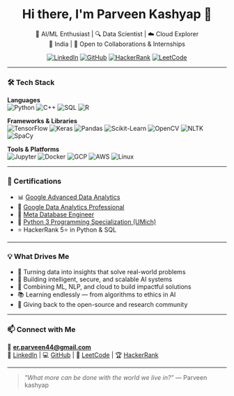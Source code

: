 <h1 align="center">Hi there, I'm Parveen Kashyap 👋</h1>

<p align="center">
  🤖 AI/ML Enthusiast | 🔍 Data Scientist | ☁️ Cloud Explorer<br/>
  📍 India | 🧠 Open to Collaborations & Internships
</p>

<p align="center">
  <a href="https://www.linkedin.com/in/parveen-kashyap44/"><img alt="LinkedIn" src="https://img.shields.io/badge/LinkedIn-blue?style=flat-square&logo=linkedin"></a>
  <a href="https://github.com/1parveen"><img alt="GitHub" src="https://img.shields.io/badge/GitHub-black?style=flat-square&logo=github"></a>
  <a href="https://www.hackerrank.com/profile/inparv"><img alt="HackerRank" src="https://img.shields.io/badge/HackerRank-2EC866?style=flat-square&logo=hackerrank"></a>
  <a href="https://leetcode.com/u/parveenkashyap80/"><img alt="LeetCode" src="https://img.shields.io/badge/LeetCode-F89F1B?style=flat-square&logo=leetcode&logoColor=white"></a>
</p>

---

### 🛠️ Tech Stack

**Languages**  
![Python](https://img.shields.io/badge/Python-3776AB?style=flat&logo=python&logoColor=white)
![C++](https://img.shields.io/badge/C++-00599C?style=flat&logo=cplusplus&logoColor=white)
![SQL](https://img.shields.io/badge/SQL-003B57?style=flat&logo=mysql&logoColor=white)
![R](https://img.shields.io/badge/R-276DC3?style=flat&logo=r&logoColor=white)

**Frameworks & Libraries**  
![TensorFlow](https://img.shields.io/badge/TensorFlow-FF6F00?style=flat&logo=tensorflow&logoColor=white)
![Keras](https://img.shields.io/badge/Keras-D00000?style=flat&logo=keras&logoColor=white)
![Pandas](https://img.shields.io/badge/Pandas-150458?style=flat&logo=pandas&logoColor=white)
![Scikit-Learn](https://img.shields.io/badge/Scikit--Learn-F7931E?style=flat&logo=scikit-learn&logoColor=white)
![OpenCV](https://img.shields.io/badge/OpenCV-5C3EE8?style=flat&logo=opencv&logoColor=white)
![NLTK](https://img.shields.io/badge/NLTK-76B900?style=flat)
![SpaCy](https://img.shields.io/badge/SpaCy-09A3D5?style=flat)

**Tools & Platforms**  
![Jupyter](https://img.shields.io/badge/Jupyter-F37626?style=flat&logo=jupyter&logoColor=white)
![Docker](https://img.shields.io/badge/Docker-2496ED?style=flat&logo=docker&logoColor=white)
![GCP](https://img.shields.io/badge/GCP-4285F4?style=flat&logo=google-cloud&logoColor=white)
![AWS](https://img.shields.io/badge/AWS-232F3E?style=flat&logo=amazon-aws&logoColor=white)
![Linux](https://img.shields.io/badge/Linux-FCC624?style=flat&logo=linux&logoColor=black)

---

### 📜 Certifications

- 📊 [Google Advanced Data Analytics](https://www.credly.com/badges/a3a61adf-7992-4c9d-af35-36f992e6bfd0/linked_in_profile)
- 🧪 [Google Data Analytics Professional](https://www.credly.com/badges/985852f7-323b-44d7-b621-faa907ce87dc/linked_in_profile)
- 💾 [Meta Database Engineer](https://www.credly.com/badges/e4f98502-4c22-47d4-894a-d362aac164f1/linked_in_profile)
- 🐍 [Python 3 Programming Specialization (UMich)](https://www.coursera.org/specializations/python-3-programming)
- ⭐ HackerRank 5⭐ in Python & SQL

---

### 💡 What Drives Me

- 🚀 Turning data into insights that solve real-world problems
- 🔐 Building intelligent, secure, and scalable AI systems
- 🧬 Combining ML, NLP, and cloud to build impactful solutions
- 📚 Learning endlessly — from algorithms to ethics in AI
- 🤝 Giving back to the open-source and research community

---

### 📫 Connect with Me

📧 **er.parveen44@gmail.com**  
🔗 [LinkedIn](https://www.linkedin.com/in/parveen-kashyap44/) | 💻 [GitHub](https://github.com/1parveen) | 🧠 [LeetCode](https://leetcode.com/u/parveenkashyap80/) | 🏆 [HackerRank](https://www.hackerrank.com/profile/inparv)

---
<!--![snake gif](https://github.com/parveen-ml/fcommit/blob/output/github-snake-dark.svg)
-->
> _"What more can be done with the world we live in?"_ — Parveen kashyap




<!--
**parveen-ml/parveen-ml** is a ✨ _special_ ✨ repository because its `README.md` (this file) appears on your GitHub profile.

Here are some ideas to get you started:

- 🔭 I’m currently working on ...
- 🌱 I’m currently learning ...
- 👯 I’m looking to collaborate on ...
- 🤔 I’m looking for help with ...
- 💬 Ask me about ...
- 📫 How to reach me: ...
- 😄 Pronouns: ...
- ⚡ Fun fact: ...
-->

